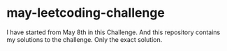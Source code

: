 # may-leetcoding-challenge
I have started from May 8th in this Challenge. And this repository contains my solutions to the challenge. Only the exact solution.
